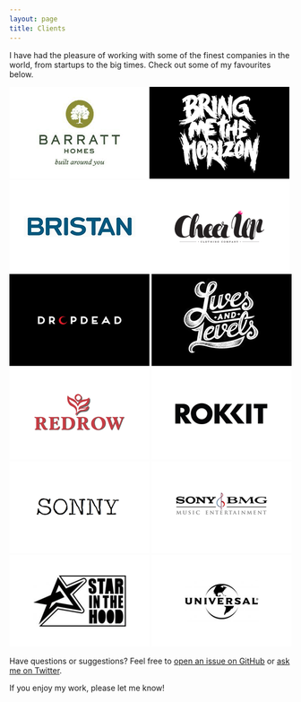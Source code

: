 ```yaml
---
layout: page
title: Clients
---
```


<p class="message">
  I have had the pleasure of working with some of the finest companies in the world, from startups to the big times. Check out some of my favourites below.
</p>

![Alt text](/public/img/clients/barrat.gif)![Alt text](/public/img/clients/bmth.png)![Alt text](/public/img/clients/bristan.gif)![Alt text](/public/img/clients/cheerup.gif)
![Alt text](/public/img/clients/dd.png)
![Alt text](/public/img/clients/lives.png)
![Alt text](/public/img/clients/redrow.png)
![Alt text](/public/img/clients/rokkit.png)
![Alt text](/public/img/clients/sonny.png)
![Alt text](/public/img/clients/sony.png)
![Alt text](/public/img/clients/star.png)
![Alt text](/public/img/clients/universal.png)

Have questions or suggestions? Feel free to [open an issue on GitHub](https://github.com/samsamm777/feedback/issues/new) or [ask me on Twitter]({{site.social.twitter}}).

If you enjoy my work, please let me know!